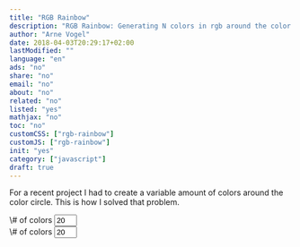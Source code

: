 ```yaml
---
title: "RGB Rainbow"
description: "RGB Rainbow: Generating N colors in rgb around the color circle"
author: "Arne Vogel"
date: 2018-04-03T20:29:17+02:00
lastModified: ""
language: "en"
ads: "no"
share: "no"
email: "no"
about: "no"
related: "no"
listed: "yes"
mathjax: "no"
toc: "no"
customCSS: ["rgb-rainbow"]
customJS: ["rgb-rainbow"]
init: "yes"
category: ["javascript"]
draft: true
---
```


For a recent project I had to create a variable amount of colors around the color circle. This is how I solved that problem.

<div id="rainbow1" class="rainbow"></div>
\# of colors <input style="width:40px;" value="20" onchange="init()" id="n1" type="number">


<div id="rainbow2" class="rainbow"></div>
\# of colors <input style="width:40px;" value="20" onchange="init()" id="n2" type="number">